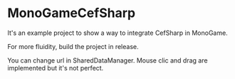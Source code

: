 # MonoGameCefSharp

It's an example project to show a way to integrate CefSharp in MonoGame.

For more fluidity, build the project in release.

You can change url in SharedDataManager.
Mouse clic and drag are implemented but it's not perfect.
